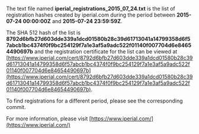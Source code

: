 The text file named **iperial_registrations_2015_07_24.txt** is the list of registration hashes created by iperial.com during the period between **2015-07-24 00:00:00Z** and **2015-07-24 23:59:59Z**.

The SHA 512 hash of the list is **8792d6bfb27d603dde339a1dcd01580b28c39d61713041a14799358d6f57abcb1bc4374f0f9bc254129f7a1e3af5a9adc522f01140f007704d6e84654490697b** and the registration certificate for the list can be viewed at [https://www.iperial.com/cert/8792d6bfb27d603dde339a1dcd01580b28c39d61713041a14799358d6f57abcb1bc4374f0f9bc254129f7a1e3af5a9adc522f01140f007704d6e84654490697b](https://www.iperial.com/cert/8792d6bfb27d603dde339a1dcd01580b28c39d61713041a14799358d6f57abcb1bc4374f0f9bc254129f7a1e3af5a9adc522f01140f007704d6e84654490697b).

To find registrations for a different period, please see the corresponding commit.

For more information, please visit [https://www.iperial.com/](https://www.iperial.com/)
